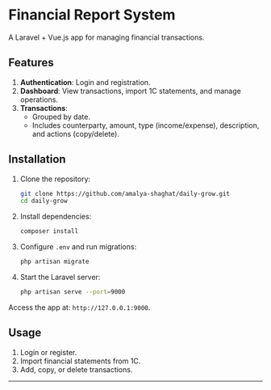# Financial Report System

A Laravel + Vue.js app for managing financial transactions.

## Features
1. **Authentication**: Login and registration.
2. **Dashboard**: View transactions, import 1C statements, and manage operations.
3. **Transactions**:
    - Grouped by date.
    - Includes counterparty, amount, type (income/expense), description, and actions (copy/delete).

## Installation
1. Clone the repository:
   ```bash
   git clone https://github.com/amalya-shaghat/daily-grow.git
   cd daily-grow
   ```
2. Install dependencies:
   ```bash
   composer install
   ```
3. Configure `.env` and run migrations:
   ```bash
   php artisan migrate
   ```
4. Start the Laravel server:
   ```bash
   php artisan serve --port=9000
   ```

Access the app at: `http://127.0.0.1:9000`.

## Usage
1. Login or register.
2. Import financial statements from 1C.
3. Add, copy, or delete transactions.

---

